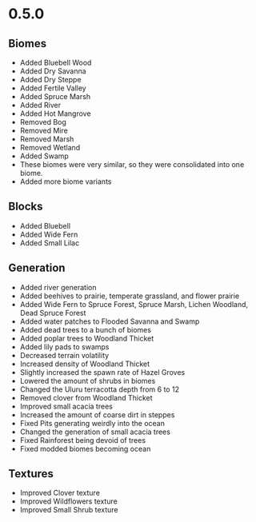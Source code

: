 # 0.5.0

## Biomes
* Added Bluebell Wood
* Added Dry Savanna
* Added Dry Steppe
* Added Fertile Valley
* Added Spruce Marsh
* Added River
* Added Hot Mangrove
* Removed Bog
* Removed Mire
* Removed Marsh
* Removed Wetland
* Added Swamp
* These biomes were very similar, so they were consolidated into one biome.
* Added more biome variants

## Blocks
* Added Bluebell
* Added Wide Fern
* Added Small Lilac

## Generation
* Added river generation
* Added beehives to prairie, temperate grassland, and flower prairie
* Added Wide Fern to Spruce Forest, Spruce Marsh, Lichen Woodland, Dead Spruce Forest
* Added water patches to Flooded Savanna and Swamp
* Added dead trees to a bunch of biomes
* Added poplar trees to Woodland Thicket
* Added lily pads to swamps
* Decreased terrain volatility
* Increased density of Woodland Thicket
* Slightly increased the spawn rate of Hazel Groves
* Lowered the amount of shrubs in biomes
* Changed the Uluru terracotta depth from 6 to 12
* Removed clover from Woodland Thicket
* Improved small acacia trees
* Increased the amount of coarse dirt in steppes
* Fixed Pits generating weirdly into the ocean
* Changed the generation of small acacia trees
* Fixed Rainforest being devoid of trees
* Fixed modded biomes becoming ocean

## Textures
* Improved Clover texture
* Improved Wildflowers texture
* Improved Small Shrub texture
